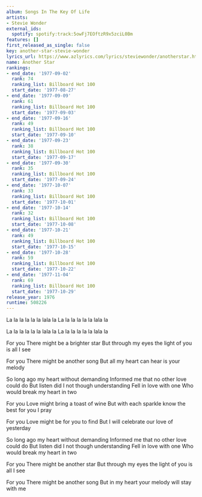```yaml
---
album: Songs In The Key Of Life
artists:
- Stevie Wonder
external_ids:
  spotify: spotify:track:5owFj7EOftzR9x5zciL0Bm
features: []
first_released_as_single: false
key: another-star-stevie-wonder
lyrics_url: https://www.azlyrics.com/lyrics/steviewonder/anotherstar.html
name: Another Star
rankings:
- end_date: '1977-09-02'
  rank: 74
  ranking_list: Billboard Hot 100
  start_date: '1977-08-27'
- end_date: '1977-09-09'
  rank: 61
  ranking_list: Billboard Hot 100
  start_date: '1977-09-03'
- end_date: '1977-09-16'
  rank: 49
  ranking_list: Billboard Hot 100
  start_date: '1977-09-10'
- end_date: '1977-09-23'
  rank: 38
  ranking_list: Billboard Hot 100
  start_date: '1977-09-17'
- end_date: '1977-09-30'
  rank: 35
  ranking_list: Billboard Hot 100
  start_date: '1977-09-24'
- end_date: '1977-10-07'
  rank: 33
  ranking_list: Billboard Hot 100
  start_date: '1977-10-01'
- end_date: '1977-10-14'
  rank: 32
  ranking_list: Billboard Hot 100
  start_date: '1977-10-08'
- end_date: '1977-10-21'
  rank: 49
  ranking_list: Billboard Hot 100
  start_date: '1977-10-15'
- end_date: '1977-10-28'
  rank: 59
  ranking_list: Billboard Hot 100
  start_date: '1977-10-22'
- end_date: '1977-11-04'
  rank: 69
  ranking_list: Billboard Hot 100
  start_date: '1977-10-29'
release_year: 1976
runtime: 508226
---
```

La la la la la la lala la
La la la la la la lala la

La la la la la la lala la
La la la la la la lala la

For you
There might be a brighter star
But through my eyes the light of you is all I see

For you
There might be another song
But all my heart can hear is your melody

So long ago my heart without demanding
Informed me that no other love could do
But listen did I not though understanding
Fell in love with one
Who would break my heart in two

For you
Love might bring a toast of wine
But with each sparkle know the best for you I pray

For you
Love might be for you to find
But I will celebrate our love of yesterday

So long ago my heart without demanding
Informed me that no other love could do
But listen did I not though understanding
Fell in love with one
Who would break my heart in two

For you
There might be another star
But through my eyes the light of you is all I see

For you
There might be another song
But in my heart your melody will stay with me
